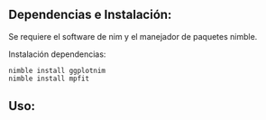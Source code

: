 ## Dependencias e Instalación:

Se requiere el software de nim y el manejador de paquetes nimble.

Instalación dependencias:
```
nimble install ggplotnim
nimble install mpfit
```

## Uso:

